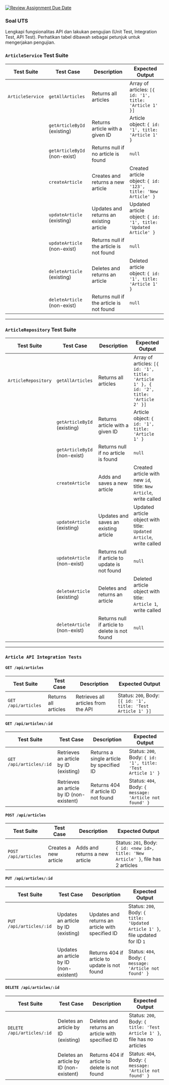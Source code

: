 [![Review Assignment Due Date](https://classroom.github.com/assets/deadline-readme-button-22041afd0340ce965d47ae6ef1cefeee28c7c493a6346c4f15d667ab976d596c.svg)](https://classroom.github.com/a/5gNCA1FX)
### Soal UTS

Lengkapi fungsionalitas API dan lakukan pengujian (Unit Test, Integration Test, API Test). Perhatikan tabel dibawah sebagai petunjuk untuk mengerjakan pengujian.

### `ArticleService` Test Suite

| **Test Suite**   | **Test Case**                 | **Description**                                             | **Expected Output**                                           |
|------------------|-------------------------------|-------------------------------------------------------------|---------------------------------------------------------------|
| `ArticleService` | `getAllArticles`              | Returns all articles                                        | Array of articles: `[{ id: '1', title: 'Article 1' }]`       |
|                  | `getArticleById` (existing)   | Returns article with a given ID                             | Article object: `{ id: '1', title: 'Article 1' }`            |
|                  | `getArticleById` (non-exist)  | Returns null if no article is found                         | `null`                                                        |
|                  | `createArticle`               | Creates and returns a new article                           | Created article object: `{ id: '123', title: 'New Article' }`|
|                  | `updateArticle` (existing)    | Updates and returns an existing article                     | Updated article object: `{ id: '1', title: 'Updated Article' }`|
|                  | `updateArticle` (non-exist)   | Returns null if the article is not found                    | `null`                                                        |
|                  | `deleteArticle` (existing)    | Deletes and returns an article                              | Deleted article object: `{ id: '1', title: 'Article 1' }`    |
|                  | `deleteArticle` (non-exist)   | Returns null if the article is not found                    | `null`                                                        |

---

### `ArticleRepository` Test Suite

| **Test Suite**        | **Test Case**                       | **Description**                                               | **Expected Output**                                               |
|-----------------------|-------------------------------------|---------------------------------------------------------------|-------------------------------------------------------------------|
| `ArticleRepository`   | `getAllArticles`                   | Returns all articles                                          | Array of articles: `[{ id: '1', title: 'Article 1' }, { id: '2', title: 'Article 2' }]` |
|                       | `getArticleById` (existing)        | Returns article with a given ID                               | Article object: `{ id: '1', title: 'Article 1' }`                |
|                       | `getArticleById` (non-exist)       | Returns null if no article is found                           | `null`                                                            |
|                       | `createArticle`                    | Adds and saves a new article                                  | Created article with new `id`, title: `New Article`, write called |
|                       | `updateArticle` (existing)         | Updates and saves an existing article                         | Updated article object with title: `Updated Article`, write called |
|                       | `updateArticle` (non-exist)        | Returns null if article to update is not found                | `null`                                                            |
|                       | `deleteArticle` (existing)         | Deletes and returns an article                                | Deleted article object with title: `Article 1`, write called     |
|                       | `deleteArticle` (non-exist)        | Returns null if article to delete is not found                | `null`                                                            |

---

### `Article API Integration Tests`

#### `GET /api/articles`

| **Test Suite**                | **Test Case**                          | **Description**                                    | **Expected Output**                                       |
|-------------------------------|----------------------------------------|----------------------------------------------------|-----------------------------------------------------------|
| `GET /api/articles`           | Returns all articles                  | Retrieves all articles from the API                | Status: `200`, Body: `[{ id: '1', title: 'Test Article 1' }]` |

#### `GET /api/articles/:id`

| **Test Suite**                | **Test Case**                                  | **Description**                                    | **Expected Output**                                               |
|-------------------------------|------------------------------------------------|----------------------------------------------------|-------------------------------------------------------------------|
| `GET /api/articles/:id`       | Retrieves an article by ID (existing)          | Returns a single article by specified ID           | Status: `200`, Body: `{ id: '1', title: 'Test Article 1' }`      |
|                               | Retrieves an article by ID (non-existent)      | Returns 404 if article ID not found                | Status: `404`, Body: `{ message: 'Article not found' }`          |

#### `POST /api/articles`

| **Test Suite**                | **Test Case**                                  | **Description**                                    | **Expected Output**                                                                                      |
|-------------------------------|------------------------------------------------|----------------------------------------------------|----------------------------------------------------------------------------------------------------------|
| `POST /api/articles`          | Creates a new article                          | Adds and returns a new article                     | Status: `201`, Body: `{ id: <new id>, title: 'New Article' }`, file has 2 articles |

#### `PUT /api/articles/:id`

| **Test Suite**                | **Test Case**                                     | **Description**                                    | **Expected Output**                                                       |
|-------------------------------|---------------------------------------------------|----------------------------------------------------|---------------------------------------------------------------------------|
| `PUT /api/articles/:id`       | Updates an article by ID (existing)               | Updates and returns an article with specified ID   | Status: `200`, Body: `{ title: 'Updated Article 1' }`, file updated for ID `1` |
|                               | Updates an article by ID (non-existent)           | Returns 404 if article to update is not found      | Status: `404`, Body: `{ message: 'Article not found' }`                       |

#### `DELETE /api/articles/:id`

| **Test Suite**                | **Test Case**                                     | **Description**                                    | **Expected Output**                                                          |
|-------------------------------|---------------------------------------------------|----------------------------------------------------|------------------------------------------------------------------------------|
| `DELETE /api/articles/:id`    | Deletes an article by ID (existing)               | Deletes and returns an article with specified ID   | Status: `200`, Body: `{ title: 'Test Article 1' }`, file has no articles     |
|                               | Deletes an article by ID (non-existent)           | Returns 404 if article to delete is not found      | Status: `404`, Body: `{ message: 'Article not found' }`                      |